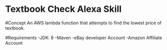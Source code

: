 # Textbook Check Alexa Skill

#Concept
An AWS lambda function that attempts to find the lowest price of textbook.

#Requirements
-JDK: 8
-Maven
-eBay developer Account
-Amazon Affiliate Account




